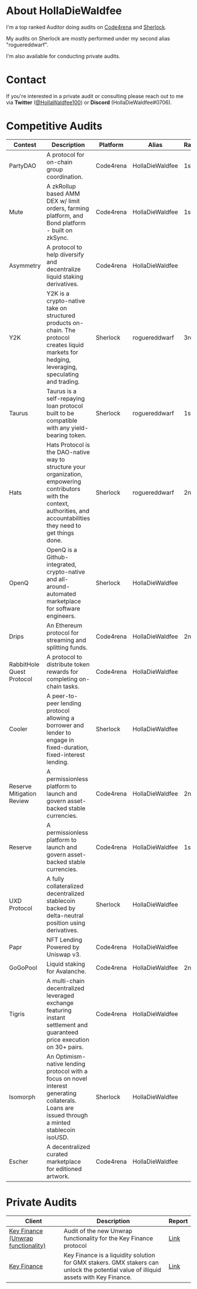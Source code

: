 # About HollaDieWaldfee
I'm a top ranked Auditor doing audits on [Code4rena](https://code4rena.com/) and [Sherlock](https://www.sherlock.xyz/).  

My audits on Sherlock are mostly performed under my second alias "roguereddwarf".  

I'm also available for conducting private audits.  

# Contact

If you're interested in a private audit or consulting please reach out to me via **Twitter** ([@HollaWaldfee100](https://twitter.com/HollaWaldfee100)) or **Discord** (HollaDieWaldfee#0706).  

# Competitive Audits
| Contest                   | Description                                                                                                                                                                                          | Platform  | Alias           | Ranking | Report                                                                    |
| ------------------------- | ---------------------------------------------------------------------------------------------------------------------------------------------------------------------------------------------------- | --------- | --------------- | ------- | ------------------------------------------------------------------------- |
| PartyDAO                  | A protocol for on-chain group coordination.                                                                                                                                                          | Code4rena | HollaDieWaldfee | 1st 🥇   | not yet available                                                         |
| Mute                      | A zkRollup based AMM DEX w/ limit orders, farming platform, and Bond platform - built on zkSync.                                                                                                     | Code4rena | HollaDieWaldfee | 1st 🥇   | [Link](https://code4rena.com/reports/2023-03-mute)                        |
| Asymmetry                 | A protocol to help diversify and decentralize liquid staking derivatives.                                                                                                                            | Code4rena | HollaDieWaldfee |         | not yet available                                                         |
| Y2K                       | Y2K is a crypto-native take on structured products on-chain. The protocol creates liquid markets for hedging, leveraging, speculating and trading.                                                   | Sherlock  | roguereddwarf   | 3rd 🥉   | [Link](https://github.com/sherlock-audit/2023-03-Y2K-judging/issues)      |
| Taurus                    | Taurus is a self-repaying loan protocol built to be compatible with any yield-bearing token.                                                                                                         | Sherlock  | roguereddwarf   | 1st 🥇   | [Link](https://github.com/sherlock-protocol/sherlock-reports/blob/main/audits/2023.19.04%20-%20Final%20-%20Taurus%20Audit%20Report.pdf)   |
| Hats                      | Hats Protocol is the DAO-native way to structure your organization, empowering contributors with the context, authorities, and accountabilities they need to get things done.                        | Sherlock  | roguereddwarf   | 2nd 🥈   | [Link](https://github.com/sherlock-protocol/sherlock-reports/blob/main/audits/2023.03.06%20-%20Final%20-%20Hats%20Audit%20Report.pdf)     |
| OpenQ                     | OpenQ is a Github-integrated, crypto-native and all-around-automated marketplace for software engineers.                            | Sherlock  | HollaDieWaldfee |         | [Link](https://github.com/sherlock-protocol/sherlock-reports/blob/main/audits/2023.03.27%20-%20Final%20-%20OpenQ%20Audit%20Report.pdf)    |
| Drips                     | An Ethereum protocol for streaming and splitting funds.                                                                                                                                              | Code4rena | HollaDieWaldfee | 2nd 🥈   | [Link](https://code4rena.com/reports/2023-01-drips)                       |
| RabbitHole Quest Protocol | A protocol to distribute token rewards for completing on-chain tasks.                                                                                                                                | Code4rena | HollaDieWaldfee |         | [Link](https://code4rena.com/reports/2023-01-rabbithole/)                 |
| Cooler                    | A peer-to-peer lending protocol allowing a borrower and lender to engage in fixed-duration, fixed-interest lending. | Sherlock  | HollaDieWaldfee |         | [Link](https://github.com/sherlock-audit/2023-01-cooler-judging/issues)   |
| Reserve Mitigation Review | A permissionless platform to launch and govern asset-backed stable currencies.                                                                                                                       | Code4rena | HollaDieWaldfee | 2nd 🥈   | [Link](https://code4rena.com/reports/2023-01-reserve/)                    |
| Reserve                   | A permissionless platform to launch and govern asset-backed stable currencies.                                                                                                                       | Code4rena | HollaDieWaldfee | 1st 🥇   | [Link](https://code4rena.com/reports/2023-01-reserve/)                    |
| UXD Protocol              | A fully collateralized decentralized stablecoin backed by delta-neutral position using derivatives.                                                                                                  | Sherlock  | HollaDieWaldfee |         | [Link](https://github.com/sherlock-protocol/sherlock-reports/blob/main/audits/2023.03.17%20-%20Final%20-%20UXD%20Audit%20Report.pdf)      |
| Papr                      | NFT Lending Powered by Uniswap v3.                                                                                                                                                                   | Code4rena | HollaDieWaldfee |         | [Link](https://code4rena.com/reports/2022-12-backed)                      |
| GoGoPool                  | Liquid staking for Avalanche.                                                                                                                                                                        | Code4rena | HollaDieWaldfee | 2nd 🥈   | [Link](https://code4rena.com/reports/2022-12-gogopool/)                   |
| Tigris                    | A multi-chain decentralized leveraged exchange featuring instant settlement and guaranteed price execution on 30+ pairs.                                                                             | Code4rena | HollaDieWaldfee |         | [Link](https://code4rena.com/reports/2022-12-tigris/)                     |
| Isomorph                  | An Optimism-native lending protocol with a focus on novel interest generating collaterals. Loans are issued through a minted stablecoin isoUSD.                                                      | Sherlock  | HollaDieWaldfee |         | [Link](https://github.com/sherlock-audit/2022-11-isomorph-judging/issues) |
| Escher                    | A decentralized curated marketplace for editioned artwork.                                                                                                                                           | Code4rena | HollaDieWaldfee |         | [Link](https://code4rena.com/reports/2022-12-escher/)                     |


# Private Audits
| Client                                        | Description            | Report                                                                                                             |
| --------------------------------------------- | ---------------------- | ------------------------------------------------------------------------------------------------------------------ |
| [Key Finance (Unwrap functionality)](https://twitter.com/gmxkey_com) | Audit of the new Unwrap functionality for the Key Finance protocol | [Link](https://github.com/KeyFinanceTeam/key-finance-contracts/blob/main/audit/Key%20Finance%20Audit%20Report%20-%20Unwrap.pdf) |
| [Key Finance](https://twitter.com/gmxkey_com) | Key Finance is a liquidity solution for GMX stakers. GMX stakers can unlock the potential value of illiquid assets with Key Finance. | [Link](https://github.com/KeyFinanceTeam/key-finance-contracts/blob/main/audit/Key%20Finance%20Audit%20Report.pdf) |